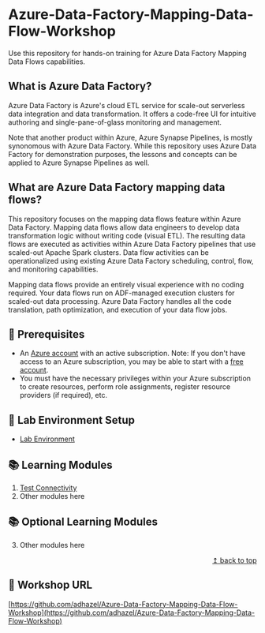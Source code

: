 # Azure-Data-Factory-Mapping-Data-Flow-Workshop

Use this repository for hands-on training for Azure Data Factory Mapping Data Flows capabilities.

## What is Azure Data Factory?

Azure Data Factory is Azure's cloud ETL service for scale-out serverless data integration and data transformation. It offers a code-free UI for intuitive authoring and single-pane-of-glass monitoring and management.

Note that another product within Azure, Azure Synapse Pipelines, is mostly synonomous with Azure Data Factory. While this repository uses Azure Data Factory for demonstration purposes, the lessons and concepts can be applied to Azure Synapse Pipelines as well.

## What are Azure Data Factory mapping data flows?

This repository focuses on the mapping data flows feature within Azure Data Factory. Mapping data flows allow data engineers to develop data transformation logic without writing code (visual ETL). The resulting data flows are executed as activities within Azure Data Factory pipelines that use scaled-out Apache Spark clusters. Data flow activities can be operationalized using existing Azure Data Factory scheduling, control, flow, and monitoring capabilities.

Mapping data flows provide an entirely visual experience with no coding required. Your data flows run on ADF-managed execution clusters for scaled-out data processing. Azure Data Factory handles all the code translation, path optimization, and execution of your data flow jobs.

## :thinking: Prerequisites

* An [Azure account](https://azure.microsoft.com/free/) with an active subscription. Note: If you don't have access to an Azure subscription, you may be able to start with a [free account](https://www.azure.com/free).
* You must have the necessary privileges within your Azure subscription to create resources, perform role assignments, register resource providers (if required), etc.

## :test_tube: Lab Environment Setup

* [Lab Environment](./modules/module00.md)

## :books: Learning Modules

1. [Test Connectivity](./modules/module01.md)
2. Other modules here

## :books: Optional Learning Modules

3. Other modules here

<div align="right"><a href="#azure-data-factory-mapping-data-flow-workshop">↥ back to top</a></div>

## :link: Workshop URL

[https://github.com/adhazel/Azure-Data-Factory-Mapping-Data-Flow-Workshop](https://github.com/adhazel/Azure-Data-Factory-Mapping-Data-Flow-Workshop)